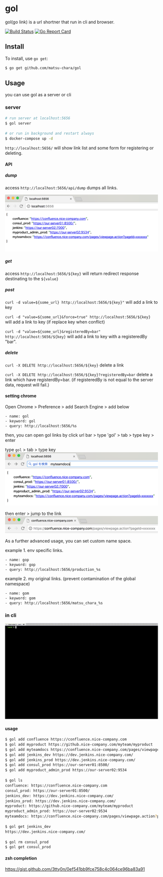 # gol

gol(go link) is a url shortner that run in cli and browser.

[![Build Status](https://travis-ci.org/matsu-chara/gol.svg?branch=master)](https://travis-ci.org/matsu-chara/gol)
[![Go Report Card](https://goreportcard.com/badge/github.com/matsu-chara/gol)](https://goreportcard.com/report/github.com/matsu-chara/gol)

## Install

To install, use `go get`:

```bash
$ go get github.com/matsu-chara/gol
```

## Usage

you can use gol as a server or cli

### server

```bash
# run server at localhost:5656
$ gol server

# or run in background and restart always
$ docker-compose up -d
```

`http://localhost:5656/` will show link list and some form for registering or deleting.

#### API

##### dump

access `http://localhost:5656/api/dump` dumps all links.

![sample/gol_chrome1.png](sample/gol_chrome1.png)

##### get

access `http://localhost:5656/${key}` will return redirect response destinating to the `${value}`

##### post

`curl -d value=${some_url} http://localhost:5656/${key}"` will add a link to key

`curl -d "value=${some_url}&force=true" http://localhost:5656/${key}` will add a link to key (if replace key when conflict)

`curl -d "value=${some_url}&registeredBy=bar" http://localhost:5656/${key}` will add a link to key with a registeredBy "bar".

##### delete

`curl -X DELETE http://localhost:5656/${key}` delete a link

`curl -X DELETE http://localhost:5656/${key}?registeredBy=bar` delete a link which have registerdBy=bar. (if registeredBy is not equal to the server data, request will fail.)

#### setting chrome

Open Chrome > Preference > add Search Engine > add below

```
- name: gol
- keyword: gol
- query: http://localhost:5656/%s
```

then, you can open gol links by
click url bar > type 'gol' > tab > type key > enter

type `gol` >  tab > type key
![sample/gol_chrome2.png](sample/gol_chrome2.png)

then enter > jump to the link
![sample/gol_chrome3.png](sample/gol_chrome3.png)


As a further advanced usage, you can set custom name space.

example 1. env specific links.

```
- name: gop
- keyword: gop
- query: http://localhost:5656/production_%s
```

example 2. my original links. (prevent contamination of the global namespace)

```
- name: gom
- keyword: gom
- query: http://localhost:5656/matsu_chara_%s
```

### in cli

![sample/gol_cli.gif](sample/gol_cli.gif)

#### usage

```bash
$ gol add confluence https://confluence.nice-company.com
$ gol add myproduct https://github.nice-company.com/myteam/myproduct
$ gol add myteamdocs https://confluence.nice-company.com/pages/viewpage.action?pageId=xxxxxxx
$ gol add jenkins_dev https://dev.jenkins.nice-company.com/
$ gol add jenkins_prod https://dev.jenkins.nice-company.com/
$ gol add consul_prod https://our-server01:8500/
$ gol add myproduct_admin_prod https://our-server02:9534

$ gol ls
confluence: https://confluence.nice-company.com
consul_prod: https://our-server01:8500/
jenkins_dev: https://dev.jenkins.nice-company.com/
jenkins_prod: https://dev.jenkins.nice-company.com/
myproduct: https://github.nice-company.com/myteam/myproduct
myproduct_admin_prod: https://our-server02:9534
myteamdocs: https://confluence.nice-company.com/pages/viewpage.action?pageId=xxxxxxx

$ gol get jenkins_dev
https://dev.jenkins.nice-company.com/

$ gol rm consul_prod
$ gol get consul_prod
```

#### zsh completion

https://gist.github.com/3tty0n/0ef541bb9fce758c4c064ce96ba83a91
